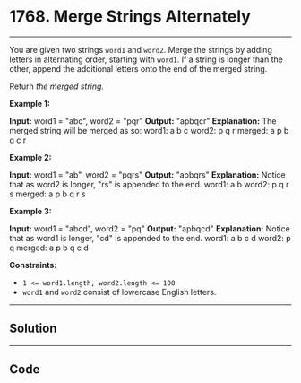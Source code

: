 # 1768. Merge Strings Alternately

---

You are given two strings `word1` and `word2`. Merge the strings by adding letters in alternating order, starting with `word1`. If a string is longer than the other, append the additional letters onto the end of the merged string.

Return _the merged string._

 

**Example 1:**


**Input:** word1 = "abc", word2 = "pqr"
**Output:** "apbqcr"
**Explanation:**  The merged string will be merged as so:
word1:  a   b   c
word2:    p   q   r
merged: a p b q c r


**Example 2:**


**Input:** word1 = "ab", word2 = "pqrs"
**Output:** "apbqrs"
**Explanation:**  Notice that as word2 is longer, "rs" is appended to the end.
word1:  a   b 
word2:    p   q   r   s
merged: a p b q   r   s


**Example 3:**


**Input:** word1 = "abcd", word2 = "pq"
**Output:** "apbqcd"
**Explanation:**  Notice that as word1 is longer, "cd" is appended to the end.
word1:  a   b   c   d
word2:    p   q 
merged: a p b q c   d


 

**Constraints:**

  * `1 <= word1.length, word2.length <= 100`
  * `word1` and `word2` consist of lowercase English letters.

---

## Solution



---

## Code
```python


```